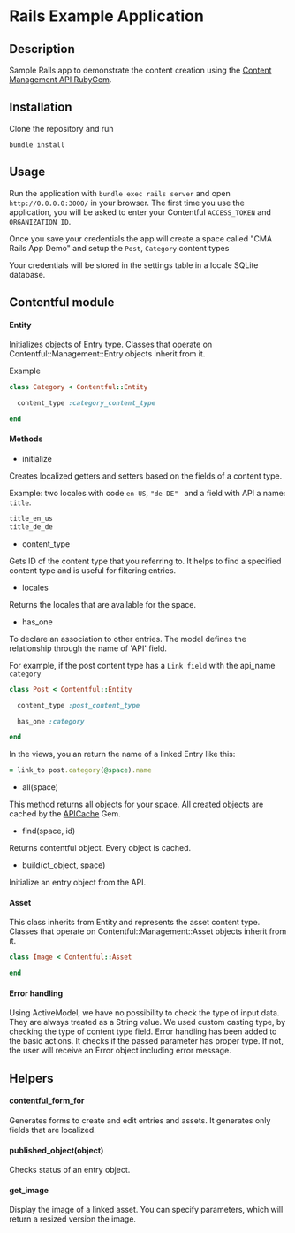 Rails Example Application
=============

## Description ##
Sample Rails app to demonstrate the content creation using the [Content Management API RubyGem](https://github.com/contentful/contentful-management.rb).

## Installation ##

Clone the repository and run

``` shell
bundle install
```

## Usage ##
Run the application with ```bundle exec rails server``` and open ```http://0.0.0.0:3000/``` in your browser.
The first time you use the application, you will be asked to enter your Contentful ```ACCESS_TOKEN``` and ```ORGANIZATION_ID```.

Once you save your credentials the app will create a space called "CMA Rails App Demo" and setup the ```Post```, ```Category``` content types

Your credentials will be stored in the settings table in a locale SQLite database.


## Contentful module ##

#### Entity ####
Initializes objects of Entry type.
Classes that operate on Contentful::Management::Entry objects inherit from it.

Example
``` ruby
class Category < Contentful::Entity

  content_type :category_content_type

end
```

#### Methods ####
* initialize

Creates localized getters and setters based on the fields of a content type.

Example: two locales with code ```en-US```, ```"de-DE" ``` and a field with API a name: ```title```.
``` ruby
title_en_us
title_de_de
```

* content_type

Gets ID of the content type that you referring to. It helps to find a specified content type and is useful for filtering entries.

* locales

Returns the locales that are available for the space.

* has_one

To declare an association to other entries. The model defines the relationship through the name of 'API' field.

For example, if the post content type has a ```Link field``` with the api_name ```category```

``` ruby
class Post < Contentful::Entity

  content_type :post_content_type

  has_one :category

end
```

In the views, you an return the name of a linked Entry like this:

``` ruby
= link_to post.category(@space).name
```

* all(space)

This method returns all objects for your space. All created objects are cached by the [APICache](https://github.com/mloughran/api_cache) Gem.

* find(space, id)

Returns contentful object. Every object is cached.

* build(ct_object, space)

Initialize an entry object from the API.

#### Asset ####

This class inherits from Entity and represents the asset content type. Classes that operate on Contentful::Management::Asset objects inherit from it.


``` ruby
class Image < Contentful::Asset

end
```

#### Error handling ####

Using ActiveModel, we have no possibility to check the type of input data. They are always treated as a String value. We used custom casting type, by checking the type of content type field. Error handling has been added to the basic actions. It checks if the passed parameter has proper type.
If not, the user will receive an Error object including error message.


## Helpers ##

#### contentful_form_for ####

Generates forms to create and edit entries and assets. It generates only fields that are localized.

#### published_object(object) ####
Checks status of an entry object.

#### get_image ####
Display the image of a linked asset. You can specify parameters, which will return a resized version the image.
